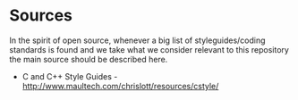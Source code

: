 Sources
=======

In the spirit of open source, whenever a big list of styleguides/coding standards
is found and we take what we consider relevant to this repository the main source 
should be described here.

* C and C++ Style Guides - http://www.maultech.com/chrislott/resources/cstyle/
